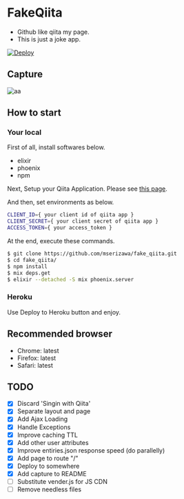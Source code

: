 # FakeQiita

* Github like qiita my page.
* This is just a joke app.

[![Deploy](https://www.herokucdn.com/deploy/button.png)](https://heroku.com/deploy)

## Capture

![aa](https://raw.githubusercontent.com/wiki/mserizawa/fake_qiita/images/capture.png)

## How to start

### Your local

First of all, install softwares below.

* elixir
* phoenix
* npm

Next, Setup your Qiita Application.
Please see [this page](http://help.qiita.com/ja/articles/qiita-team-application).

And then, set environments as below.

```sh
CLIENT_ID={ your client id of qiita app }
CLIENT_SECRET={ your client secret of qiita app }
ACCESS_TOKEN={ your access_token }
```

At the end, execute these commands.

```sh
$ git clone https://github.com/mserizawa/fake_qiita.git
$ cd fake_qiita/
$ npm install
$ mix deps.get
$ elixir --detached -S mix phoenix.server
```

### Heroku

Use Deploy to Heroku button and enjoy.

## Recommended browser

* Chrome: latest
* Firefox: latest
* Safari: latest

## TODO

- [x] Discard 'Singin with Qiita'
- [x] Separate layout and page
- [x] Add Ajax Loading
- [x] Handle Exceptions
- [x] Improve caching TTL
- [x] Add other user attributes
- [x] Improve entiries.json response speed (do parallelly)
- [x] Add page to route "/"
- [x] Deploy to somewhere
- [x] Add capture to README
- [ ] Substitute vender.js for JS CDN
- [ ] Remove needless files
